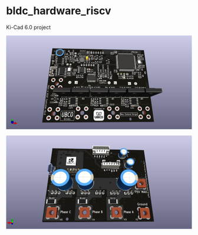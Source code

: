 # bldc_hardware_riscv

Ki-Cad 6.0 project

![alt tag](https://github.com/xu7wong/bldc_hardware_riscv/blob/main/bldc_hardware_riscv-A.jpg)

![alt tag](https://github.com/xu7wong/bldc_hardware_riscv/blob/main/bldc_hardware_riscv-B.jpg)
